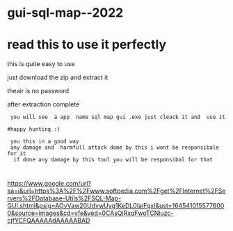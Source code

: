 # gui-sql-map--2022

# read this  to use it perfectly 

this is quite easy to use 

 just download the zip and extract it 
 
  theair is no password
  
   after extraction complete
   
     you will see  a app  name sql map gui .exe just cleack it and  use it 
    
    #happy hunting :)
    
     you this in a good way 
     any damage and  harmfull attack dome by this i wont be responsibale for it 
      if done any damage by this tool you will be responsibal for that 

#
https://www.google.com/url?sa=i&url=https%3A%2F%2Fwww.softpedia.com%2Fget%2FInternet%2FServers%2FDatabase-Utils%2FSQL-Map-GUI.shtml&psig=AOvVaw20UdvwUyg1KeDL0IaiFgxI&ust=1645410155776000&source=images&cd=vfe&ved=0CAsQjRxqFwoTCNiuzc-cjfYCFQAAAAAdAAAAABAD
